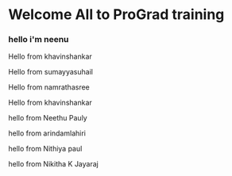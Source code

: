 # Welcome All to ProGrad training

### hello i'm neenu 

Hello from khavinshankar

Hello from sumayyasuhail

Hello from namrathasree

Hello from khavinshankar

hello from Neethu Pauly

hello from arindamlahiri

hello from Nithiya paul

hello from Nikitha K Jayaraj

